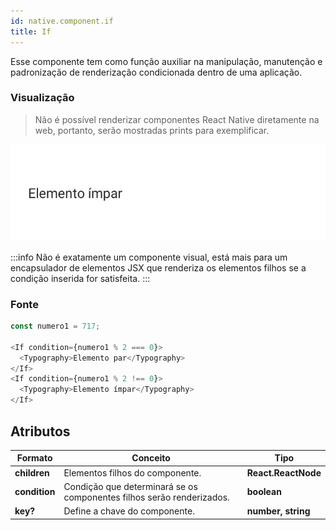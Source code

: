 ```yaml
---
id: native.component.if
title: If
---
```


<!-- Component declaration begin -->

<!-- Component declaration end -->

<!-- Documentation begin -->

Esse componente tem como função auxiliar na manipulação, manutenção e padronização de renderização condicionada dentro de uma aplicação.

### Visualização
> Não é possível renderizar componentes React Native diretamente na web, portanto, serão mostradas prints para exemplificar.

![button](../static/img/screenshots/if.jpg)

:::info
Não é exatamente um componente visual, está mais para um encapsulador de elementos JSX que renderiza os elementos filhos se a condição inserida for satisfeita.
:::

### Fonte

```javascript
const numero1 = 717;

<If condition={numero1 % 2 === 0}>
  <Typography>Elemento par</Typography>
</If>
<If condition={numero1 % 2 !== 0}>
  <Typography>Elemento ímpar</Typography>
</If>
```


## Atributos

| Formato            | Conceito                                                                                                | Tipo                 |
| ------------------ | ------------------------------------------------------------------------------------------------------- | -------------------- |
| **children** | Elementos filhos do componente.                                                     | **React.ReactNode** |
| **condition** | Condição que determinará se os componentes filhos serão renderizados.  | **boolean** |
| **key?** 	| Define a chave do componente. 	| **number, string** 	|

<!-- Documentation end -->
